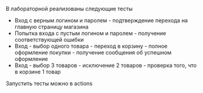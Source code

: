 В лабораторной реализованы следующие тесты
+ Вход с верным логином и паролем - подтверждение перехода на главную страницу магазина
+ Попытка входа с пустым логином и паролем - получение соответствующей ошибки
+ Вход - выбор одного товара - переход в корзину - полное оформление покупки - получение сообщения об успешном оформление
+ Вход - выбор 3 товаров - исключение 2 товаров - проверка того, что в корзине 1 товар

Запустить тесты можно в actions